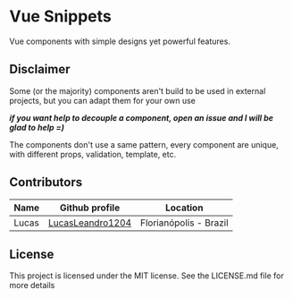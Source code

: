 # Vue Snippets

Vue components with simple designs yet powerful features.

<snippet-random />

## Disclaimer

Some (or the majority) components aren't build to be used in external projects, but you can adapt them for your own use 

___if you want help to decouple a component, open an issue and I will be glad to help =)___

The components don't use a same pattern, every component are unique, with different props, validation, template, etc.

## Contributors

| Name  | Github profile                                          | Location               |
|-------|---------------------------------------------------------|------------------------|
| Lucas | [LucasLeandro1204](https://github.com/LucasLeandro1204) | Florianópolis - Brazil |

## License

This project is licensed under the MIT license. See the LICENSE.md file for more details
